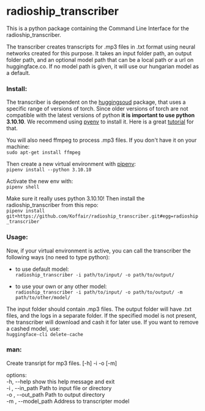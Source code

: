# radioship_transcriber
This is a python package containing the Command Line Interface for the radioship_transcriber.  

The transcriber creates transcripts for .mp3 files in .txt format using neural networks created for this purpose. It takes an input folder path, an output folder path, and an optional model path that can be a local path or a url on huggingface.co.
If no model path is given, it will use our hungarian model as a default.

### Install:
The transcriber is dependent on the [huggingsoud](https://github.com/jonatasgrosman/huggingsound) package, that uses a specific range of versions of torch. Since older versions of torch are not compatible with the latest versions of python **it is important to use python 3.10.10**.
We recommend using [pyenv](https://github.com/pyenv/pyenv) to install it. Here is a great [tutorial](https://realpython.com/intro-to-pyenv/) for that.

You will also need ffmpeg to process .mp3 files. If you don't have it on your machine:  
`sudo apt-get install ffmpeg`  

Then create a new virtual environment with [pipenv](https://pipenv.pypa.io/en/latest/):  
`pipenv install --python 3.10.10`  

Activate the new env with:  
`pipenv shell`  

Make sure it really uses python 3.10.10! Then install the radioship_transcriber from this repo:  
`pipenv install git+https://github.com/Koffair/radioship_transcriber.git#egg=radioship_transcriber`  


### Usage:
Now, if your virtual environment is active, you can call the transcriber the following ways (no need to type python):
- to use default model:  
`radioship_transcriber -i path/to/input/ -o path/to/output/`

- to use your own or any other model:  
`radioship_transcriber -i path/to/input/ -o path/to/output/ -m path/to/other/model/`  

The input folder should contain .mp3 files. The output folder will have .txt files, and the logs in a separate folder.
If the specified model is not present, the transcriber will download and cash it for later use.
If you want to remove a cashed model, use:  
`huggingface-cli delete-cache`


### man: 
Create transript for mp3 files. [-h] -i  -o  [-m]
  
options:  
  -h, --help          show this help message and exit  
  -i , --in_path      Path to input file or directory  
  -o , --out_path     Path to output directory  
  -m , --model_path   Address to transcripter model  
  






